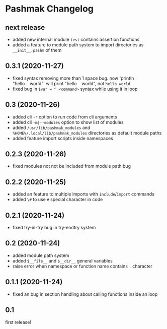 # Pashmak Changelog

## next release

- added new internal module `test` contains assertion functions
- added a feature to module path system to import directories as `__init__.pashm` of them

## 0.3.1 (2020-11-27)

- fixed syntax removing more than 1 space bug. now 'println "hello&nbsp;&nbsp;&nbsp;&nbsp;world"' will print "hello&nbsp;&nbsp;&nbsp;&nbsp;world", not `hello world`
- fixed bug in `$var = ^ <command>` syntax while using it in loop

## 0.3 (2020-11-26)

- added cli `-r` option to run code from cli arguments
- added cli `-m|--modules` option to show list of modules
- added `/usr/lib/pashmak_modules` and `%HOME%/.local/lib/pashmak_modules` directories as default module paths
- added feature import scripts inside namespaces

## 0.2.3 (2020-11-26)

- fixed modules not not be included from module path bug

## 0.2.2 (2020-11-25)

- added an feature to multiple imports with `include`/`import` commands
- added `\#` to use `#` special character in code

## 0.2.1 (2020-11-24)

- fixed try-in-try bug in try-endtry system

## 0.2 (2020-11-24)

- added module path system
- added `$__file__` and `$__dir__` general variables
- raise error when namespace or function name contains `.` character

## 0.1.1 (2020-11-24)

- fixed an bug in section handling about calling functions inside an loop

## 0.1
first release!
